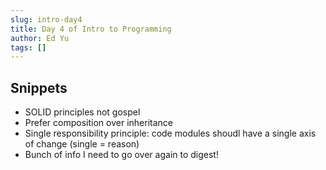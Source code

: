 ```yaml
---
slug: intro-day4
title: Day 4 of Intro to Programming
author: Ed Yu
tags: []
---
```



## Snippets
* SOLID principles not gospel
* Prefer composition over inheritance
* Single responsibility principle: code modules shoudl have a single axis of change (single = reason) 
* Bunch of info I need to go over again to digest!